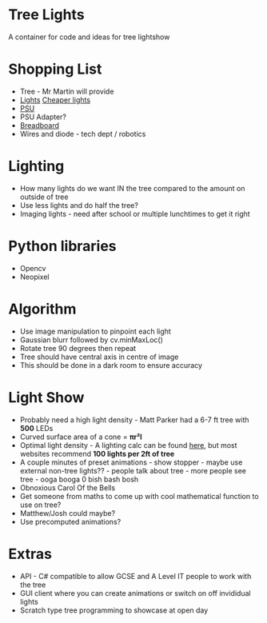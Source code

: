 # Tree Lights
A container for code and ideas for tree lightshow




# Shopping List

+ Tree - Mr Martin will provide <br>
+ [Lights](https://www.amazon.co.uk/BTF-LIGHTING-Transparent-Individually-Addressable-Waterproof/dp/B0B64ZY3W5/ref=sr_1_4?crid=2CRNP2FBN84HS&keywords=lights+individually+addressable&qid=1694348440&s=kitchen&sprefix=lights+individually+adressabl%2Ckitchen%2C83&sr=1-4) [Cheaper lights](https://www.wish.com/search/Addressable%20LEDS/product/5b8d1471ba9a7328dcf75c68?source=search&position=4)<br>
+ [PSU](https://www.amazon.co.uk/Gonine-Adapter-100-240V-Converter-Speakers-Black/dp/B09WXSG546/ref=sr_1_3?crid=1O7PSQ0NQ1WFJ&keywords=psu+5v+15w&qid=1694359761&sprefix=psu+5v+15w%2Caps%2C74&sr=8-3) <be>
+ PSU Adapter?
+ [Breadboard](https://www.amazon.co.uk/400-Point-Solderless-PCB-Breadboard/dp/B013EW663K/ref=mp_s_a_1_43?crid=2ESSX2HVB93TW&keywords=bread+boards+electronics+kit&qid=1694374436&sprefix=breadboard+electronics+kit%2Caps%2C130&sr=8-43) <br>
+ Wires and diode - tech dept / robotics


# Lighting

+ How many lights do we want IN the tree compared to the amount on outside of tree
+ Use less lights and do half the tree?
+ Imaging lights - need after school or multiple lunchtimes to get it right

# Python libraries

+ Opencv
+ Neopixel

# Algorithm

+ Use image manipulation to pinpoint each light
+ Gaussian blurr followed by cv.minMaxLoc()
+ Rotate tree 90 degrees then repeat
+ Tree should have central axis in centre of image
+ This should be done in a dark room to ensure accuracy

# Light Show

+ Probably need a high light density - Matt Parker had a 6-7 ft tree with **500** LEDs
+ Curved surface area of a cone = **πr²l**
+ Optimal light density - A lighting calc can be found [here](https://www.countryliving.com/uk/homes-interiors/interiors/a38498712/christmas-tree-lights-baubles-calculator/), but most websites recommend **100 lights per 2ft of tree**
+ A couple minutes of preset animations - show stopper - maybe use external non-tree lights?? - people talk about tree - more people see tree - ooga booga 0 bish bash bosh
+ Obnoxious Carol Of the Bells
+ Get someone from maths to come up with cool mathematical function to use on tree?
+   Matthew/Josh could maybe?
+ Use precomputed animations?

# Extras

+ API - C# compatible to allow GCSE and A Level IT people to work with the tree
+ GUI client where you can create animations or switch on off invididual lights
+ Scratch type tree programming to showcase at open day
